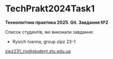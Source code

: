 # TechPrakt2024Task1
**Технологічна практика 2025. Git. Завдання №2**

Список студентів, які виконали завдання:
* Rysich Ivanna, group zipz 23-1

zipz231_rio@student.ztu.edu.ua
